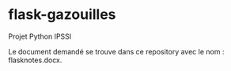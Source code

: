 # flask-gazouilles
Projet Python IPSSI

Le document demandé se trouve dans ce repository avec le nom : flasknotes.docx.
